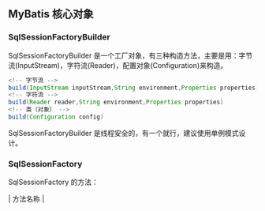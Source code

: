 ## MyBatis 核心对象

### SqlSessionFactoryBuilder

SqlSessionFactoryBuilder 是一个工厂对象，有三种构造方法，主要是用：字节流(InputStream)，字符流(Reader)，配置对象(Configuration)来构造。

``` java
<!-- 字节流 -->
build(InputStream inputStream,String environment,Properties properties)
<!-- 字符流 -->
build(Reader reader,String environment,Properties properties)
<!-- 类（对象） -->
build(Configuration config)
```

SqlSessionFactoryBuilder 是线程安全的，有一个就行，建议使用单例模式设计。

### SqlSessionFactory

SqlSessionFactory 的方法：

|    方法名称    |    